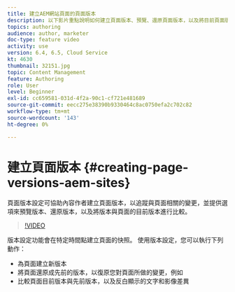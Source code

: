 ```yaml
---
title: 建立AEM網站頁面的頁面版本
description: 以下影片重點說明如何建立頁面版本、預覽、還原頁面版本，以及將目前頁面版本與儲存的頁面版本進行比較。
topics: authoring
audience: author, marketer
doc-type: feature video
activity: use
version: 6.4, 6.5, Cloud Service
kt: 4630
thumbnail: 32151.jpg
topic: Content Management
feature: Authoring
role: User
level: Beginner
exl-id: cc659581-031d-4f2a-90c1-cf721e481689
source-git-commit: eecc275e38390b9330464c8ac0750efa2c702c82
workflow-type: tm+mt
source-wordcount: '143'
ht-degree: 0%

---
```


# 建立頁面版本 {#creating-page-versions-aem-sites}

頁面版本設定可協助內容作者建立頁面版本，以追蹤與頁面相關的變更，並提供選項來預覽版本、還原版本，以及將版本與頁面的目前版本進行比較。

>[!VIDEO](https://video.tv.adobe.com/v/32151?quality=12&learn=on)

版本設定功能會在特定時間點建立頁面的快照。 使用版本設定，您可以執行下列動作：
* 為頁面建立新版本
* 將頁面還原成先前的版本，以復原您對頁面所做的變更，例如
* 比較頁面目前版本與先前版本，以及反白顯示的文字和影像差異
